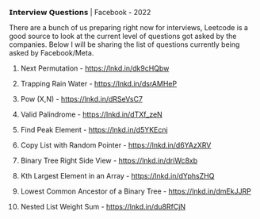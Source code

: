 𝗜𝗻𝘁𝗲𝗿𝘃𝗶𝗲𝘄 𝗤𝘂𝗲𝘀𝘁𝗶𝗼𝗻𝘀 | Facebook - 2022

There are a bunch of us preparing right now for interviews, Leetcode is a good source to look at the current level of questions got asked by the companies. Below I will be sharing the list of questions currently being asked by Facebook/Meta.



1) Next Permutation - https://lnkd.in/dk9cHQbw

2) Trapping Rain Water - https://lnkd.in/dsrAMHeP

3) Pow (X,N) - https://lnkd.in/dRSeVsC7

4) Valid Palindrome - https://lnkd.in/dTXf_zeN

5) Find Peak Element - https://lnkd.in/d5YKEcnj

6) Copy List with Random Pointer - https://lnkd.in/d6YAzXRV

7) Binary Tree Right Side View - https://lnkd.in/driWc8xb

8) Kth Largest Element in an Array - https://lnkd.in/dYphsZHQ

9) Lowest Common Ancestor of a Binary Tree - https://lnkd.in/dmEkJJRP

10) Nested List Weight Sum - https://lnkd.in/du8RfCjN

